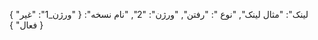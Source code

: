 
{
  "لینک": "مثال لینک",
  "نوع ": "رفتن",
  "ورژن": "2",
  "نام نسخه": {
    "ورژن_1": "غیر فعال"
  }
}
